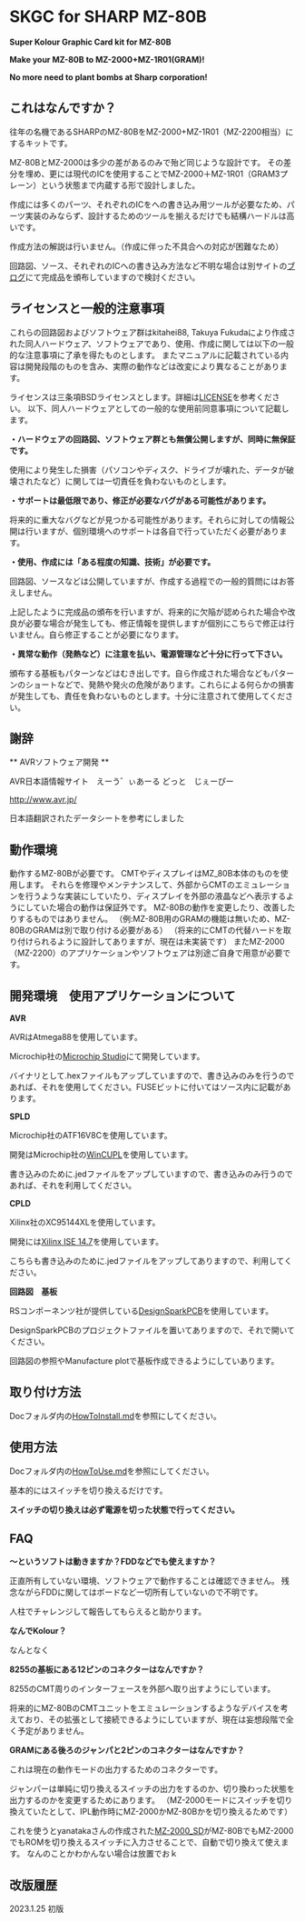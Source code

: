 # SKGC for SHARP MZ-80B
**Super Kolour Graphic Card kit for MZ-80B**

**Make your MZ-80B to MZ-2000+MZ-1R01(GRAM)!**

**No more need to plant bombs at Sharp corporation!**

## これはなんですか？ ##

往年の名機であるSHARPのMZ-80BをMZ-2000+MZ-1R01（MZ-2200相当）にするキットです。

MZ-80BとMZ-2000は多少の差があるのみで殆ど同じような設計です。
その差分を埋め、更には現代のICを使用することでMZ-2000＋MZ-1R01（GRAM3プレーン）という状態まで内蔵する形で設計しました。

作成には多くのパーツ、それぞれのICをへの書き込み用ツールが必要なため、パーツ実装のみならず、設計するためのツールを揃えるだけでも結構ハードルは高いです。

作成方法の解説は行いません。（作成に伴った不具合への対応が困難なため）

回路図、ソース、それぞれのICへの書き込み方法など不明な場合は別サイトの[ブログ](http://kitahei88.blog.fc2.com/)にて完成品を頒布していますので検討ください。

## ライセンスと一般的注意事項 ##

これらの回路図およびソフトウェア群はkitahei88, Takuya Fukudaにより作成された同人ハードウェア、ソフトウェアであり、使用、作成に関しては以下の一般的な注意事項に了承を得たものとします。
またマニュアルに記載されている内容は開発段階のものを含み、実際の動作などは改変により異なることがあります。

ライセンスは三条項BSDライセンスとします。詳細は[LICENSE](https://github.com/kitahei88/SKGC-for-MZ-80B/blob/main/LICENSE)を参考ください。
以下、同人ハードウェアとしての一般的な使用前同意事項について記載します。

**・ハードウェアの回路図、ソフトウェア群とも無償公開しますが、同時に無保証です。**

使用により発生した損害（パソコンやディスク、ドライブが壊れた、データが破壊されたなど）に関しては一切責任を負わないものとします。


**・サポートは最低限であり、修正が必要なバグがある可能性があります。**

将来的に重大なバグなどが見つかる可能性があります。それらに対しての情報公開は行いますが、個別環境へのサポートは各自で行っていただく必要があります。


**・使用、作成には「ある程度の知識、技術」が必要です。**

回路図、ソースなどは公開していますが、作成する過程での一般的質問にはお答えしません。

上記したように完成品の頒布を行いますが、将来的に欠陥が認められた場合や改良が必要な場合が発生しても、修正情報を提供しますが個別にこちらで修正は行いません。自ら修正することが必要になります。


**・異常な動作（発熱など）に注意を払い、電源管理など十分に行って下さい。**

頒布する基板もパターンなどはむき出しです。自ら作成された場合などもパターンのショートなどで、発熱や発火の危険があります。これらによる何らかの損害が発生しても、責任を負わないものとします。十分に注意されて使用してください。

## 謝辞 ##
** AVRソフトウェア開発 **

AVR日本語情報サイト　えーう゛ぃあーる どっと　じぇーぴー

http://www.avr.jp/

日本語翻訳されたデータシートを参考にしました

## 動作環境 ##
動作するMZ-80Bが必要です。
CMTやディスプレイはMZ_80B本体のものを使用します。
それらを修理やメンテナンスして、外部からCMTのエミュレーションを行うような実装にしていたり、ディスプレイを外部の液晶などへ表示するようにしていた場合の動作は保証外です。
MZ-80Bの動作を変更したり、改善したりするものではありません。
（例:MZ-80B用のGRAMの機能は無いため、MZ-80BのGRAMは別で取り付ける必要がある）
（将来的にCMTの代替ハードを取り付けられるように設計してありますが、現在は未実装です）
またMZ-2000（MZ-2200）のアプリケーションやソフトウェアは別途ご自身で用意が必要です。

## 開発環境　使用アプリケーションについて ##
**AVR**

AVRはAtmega88を使用しています。

Microchip社の[Microchip Studio](https://www.microchip.com/en-us/tools-resources/develop/microchip-studio)にて開発しています。

バイナリとして.hexファイルもアップしていますので、書き込みのみを行うのであれば、それを使用してください。FUSEビットに付いてはソース内に記載があります。


**SPLD**

Microchip社のATF16V8Cを使用しています。

開発はMicrochip社の[WinCUPL](https://www.microchip.com/en-us/products/fpgas-and-plds/spld-cplds/pld-design-resources)を使用しています。

書き込みのために.jedファイルをアップしていますので、書き込みのみ行うのであれば、それを利用してください。


**CPLD**

Xilinx社のXC95144XLを使用しています。

開発には[Xilinx ISE 14.7](https://japan.xilinx.com/products/design-tools/ise-design-suite/ise-webpack.html)を使用しています。

こちらも書き込みのために.jedファイルをアップしてありますので、利用してください。


**回路図　基板**

RSコンポーネンツ社が提供している[DesignSparkPCB](https://www.rs-online.com/designspark/pcb-software-jp)を使用しています。

DesignSparkPCBのプロジェクトファイルを置いてありますので、それで開いてください。

回路図の参照やManufacture plotで基板作成できるようにしていあります。


## 取り付け方法 ##
Docフォルダ内の[HowToInstall.md](./Doc/HowToInstall.md)を参照にしてください。

## 使用方法 ##
Docフォルダ内の[HowToUse.md](./Doc/HowToUse.md)を参照にしてください。

基本的にはスイッチを切り換えるだけです。

**スイッチの切り換えは必ず電源を切った状態で行ってください。**


## FAQ ##
**〜というソフトは動きますか？FDDなどでも使えますか？**

正直所有していない環境、ソフトウェアで動作することは確認できません。
残念ながらFDDに関してはボードなど一切所有していないので不明です。

人柱でチャレンジして報告してもらえると助かります。

**なんでKolour？**

なんとなく

**8255の基板にある12ピンのコネクターはなんですか？**

8255のCMT周りのインターフェースを外部へ取り出すようにしています。

将来的にMZ-80BのCMTユニットをエミュレーションするようなデバイスを考えており、その拡張として接続できるようにしていますが、現在は妄想段階で全く予定がありません。

**GRAMにある後ろのジャンパと2ピンのコネクターはなんですか？**

これは現在の動作モードの出力するためのコネクターです。

ジャンパーは単純に切り換えるスイッチの出力をするのか、切り換わった状態を出力するのかを変更するためにあります。
（MZ-2000モードにスイッチを切り換えていたとして、IPL動作時にMZ-2000かMZ-80Bかを切り換えるためです）

これを使うとyanatakaさんの作成された[MZ-2000_SD](https://github.com/yanataka60/MZ-2000_SD)がMZ-80BでもMZ-2000でもROMを切り換えるスイッチに入力させることで、自動で切り換えて使えます。
なんのことかわかんない場合は放置でおｋ

## 改版履歴 ##
2023.1.25
初版
